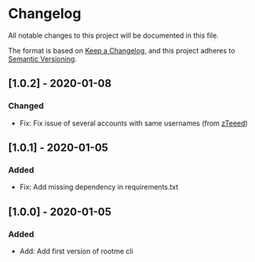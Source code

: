 # Changelog

All notable changes to this project will be documented in this file.

The format is based on [Keep a Changelog](https://keepachangelog.com/en/1.0.0/),
and this project adheres to [Semantic Versioning](https://semver.org/spec/v2.0.0.html).

## [1.0.2] - 2020-01-08

### Changed
- Fix: Fix issue of several accounts with same usernames (from [zTeeed](https://github.com/zteeed))


## [1.0.1] - 2020-01-05

### Added
 - Fix: Add missing dependency in requirements.txt


## [1.0.0] - 2020-01-05

### Added
 - Add: Add first version of rootme cli
